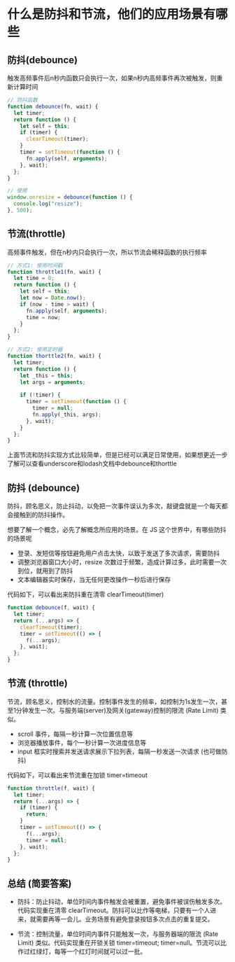 

# 什么是防抖和节流，他们的应用场景有哪些

## 防抖(debounce)

触发高频事件后n秒内函数只会执行一次，如果n秒内高频事件再次被触发，则重新计算时间

```js
// 防抖函数
function debounce(fn, wait) {
  let timer;
  return function () {
    let self = this;
    if (timer) {
      clearTimeout(timer);
    }
    timer = setTimeout(function () {
      fn.apply(self, arguments);
    }, wait);
  };
}

// 使用
window.onresize = debounce(function () {
  console.log("resize");
}, 500);
```


## 节流(throttle)

高频事件触发，但在n秒内只会执行一次，所以节流会稀释函数的执行频率

```js
// 方式1: 使用时间戳
function throttle1(fn, wait) {
  let time = 0;
  return function () {
    let self = this;
    let now = Date.now();
    if (now - time > wait) {
      fn.apply(self, arguments);
      time = now;
    }
  };
}

// 方式2: 使用定时器
function thorttle2(fn, wait) {
  let timer;
  return function () {
    let _this = this;
    let args = arguments;
 
    if (!timer) {
      timer = setTimeout(function () {
        timer = null;
        fn.apply(_this, args);
      }, wait);
    }
  };
}
```

上面节流和防抖实现方式比较简单，但是已经可以满足日常使用，如果想更近一步了解可以查看underscore和lodash文档中debounce和thorttle


## 防抖 (debounce)

防抖，顾名思义，防止抖动，以免把一次事件误认为多次，敲键盘就是一个每天都会接触到的防抖操作。

想要了解一个概念，必先了解概念所应用的场景。在 JS 这个世界中，有哪些防抖的场景呢

- 登录、发短信等按钮避免用户点击太快，以致于发送了多次请求，需要防抖
- 调整浏览器窗口大小时，resize 次数过于频繁，造成计算过多，此时需要一次到位，就用到了防抖
- 文本编辑器实时保存，当无任何更改操作一秒后进行保存

代码如下，可以看出来防抖重在清零 clearTimeout(timer)

```js
function debounce(f, wait) {
  let timer;
  return (...args) => {
    clearTimeout(timer);
    timer = setTimeout(() => {
      f(...args);
    }, wait);
  };
}
```

## 节流 (throttle)

节流，顾名思义，控制水的流量。控制事件发生的频率，如控制为1s发生一次，甚至1分钟发生一次。与服务端(server)及网关(gateway)控制的限流 (Rate Limit) 类似。

- scroll 事件，每隔一秒计算一次位置信息等
- 浏览器播放事件，每个一秒计算一次进度信息等
- input 框实时搜索并发送请求展示下拉列表，每隔一秒发送一次请求 (也可做防抖)

代码如下，可以看出来节流重在加锁 timer=timeout

```js
function throttle(f, wait) {
  let timer;
  return (...args) => {
    if (timer) {
      return;
    }
    timer = setTimeout(() => {
      f(...args);
      timer = null;
    }, wait);
  };
}
```

## 总结 (简要答案)


- 防抖：防止抖动，单位时间内事件触发会被重置，避免事件被误伤触发多次。代码实现重在清零 clearTimeout。防抖可以比作等电梯，只要有一个人进来，就需要再等一会儿。业务场景有避免登录按钮多次点击的重复提交。

- 节流：控制流量，单位时间内事件只能触发一次，与服务器端的限流 (Rate Limit) 类似。代码实现重在开锁关锁 timer=timeout; timer=null。节流可以比作过红绿灯，每等一个红灯时间就可以过一批。






